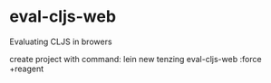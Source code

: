 # eval-cljs-web
Evaluating CLJS in browers

create project with command:
lein new tenzing eval-cljs-web :force +reagent

